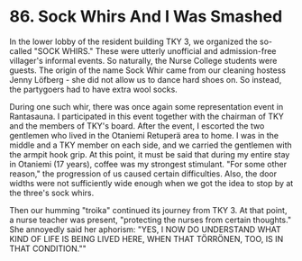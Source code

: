 


    
# 86. Sock Whirs And I Was Smashed

In the lower lobby of the resident building TKY 3, we organized the so-called "SOCK WHIRS." These were utterly unofficial and admission-free villager's informal events. So naturally, the Nurse College students were guests. The origin of the name Sock Whir came from our cleaning hostess Jenny Löfberg - she did not allow us to dance hard shoes on. So instead, the partygoers had to have extra wool socks.

During one such whir, there was once again some representation event in Rantasauna. I participated in this event together with the chairman of TKY and the members of TKY's board. After the event, I escorted the two gentlemen who lived in the Otaniemi Retuperä area to home. I was in the middle and a TKY member on each side, and we carried the gentlemen with the armpit hook grip. At this point, it must be said that during my entire stay in Otaniemi (17 years), coffee was my strongest stimulant. "For some other reason," the progression of us caused certain difficulties. Also, the door widths were not sufficiently wide enough when we got the idea to stop by at the three's sock whirs.

Then our humming "troika" continued its journey from TKY 3. At that point, a nurse teacher was present, "protecting the nurses from certain thoughts." She annoyedly said her aphorism: "YES, I NOW DO UNDERSTAND WHAT KIND OF LIFE IS BEING LIVED HERE, WHEN THAT TÖRRÖNEN, TOO, IS IN THAT CONDITION.""
